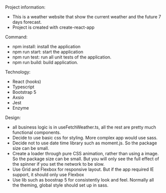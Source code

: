 Project information:
- This is a weather website that show the current weather and the future 7 days forecast.
- Project is created with create-react-app

Command:
- npm install: install the application
- npm run start: start the application
- npm run test: run all unit tests of the application.
- npm run build: build application.

Technology:
- React (hooks)
- Typescript
- Bootstrap 5
- Axsio
- Jest
- Enzyme

Design:
- all business logic is in useFetchWeather.ts, all the rest are pretty much functional components.
- Decide to use basic css for styling. More complex app would use sass.
- Decide not to use date time library such as moment.js. So the package size can be small.
- Create a loader through pure CSS animation, rather than using a image. So the package size can be small. 
  But you will only see the full effect of the spinner if you set the network to be slow.
- Use Grid and Flexbox for responsive layout. But if the app required IE support, it should only use Flexbox
- Use lib such as boostrap 5 for consistently look and feel. Normally all the theming, global style should set up in sass.


